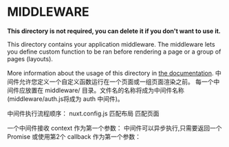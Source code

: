 # MIDDLEWARE

**This directory is not required, you can delete it if you don't want to use it.**

This directory contains your application middleware.
The middleware lets you define custom function to be ran before rendering a page or a group of pages (layouts).

More information about the usage of this directory in [the documentation](https://nuxtjs.org/guide/routing#middleware).
中间件允许您定义一个自定义函数运行在一个页面或一组页面渲染之前。
每一个中间件应放置在 middleware/ 目录。文件名的名称将成为中间件名称(middleware/auth.js将成为 auth 中间件)。

中间件执行流程顺序：
nuxt.config.js
匹配布局
匹配页面

一个中间件接收 context 作为第一个参数：
中间件可以异步执行,只需要返回一个 Promise 或使用第2个 callback 作为第一个参数：
